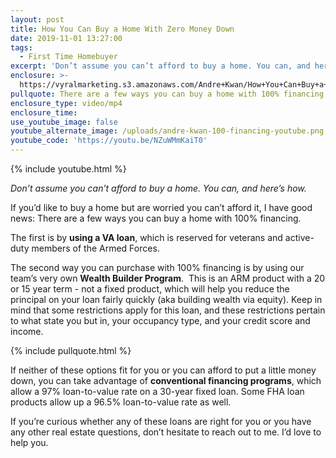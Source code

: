 ```yaml
---
layout: post
title: How You Can Buy a Home With Zero Money Down
date: 2019-11-01 13:27:00
tags:
  - First Time Homebuyer
excerpt: 'Don’t assume you can’t afford to buy a home. You can, and here’s how.'
enclosure: >-
  https://vyralmarketing.s3.amazonaws.com/Andre+Kwan/How+You+Can+Buy+a+Home+With+Zero+Money+Down.mp4
pullquote: There are a few ways you can buy a home with 100% financing.
enclosure_type: video/mp4
enclosure_time:
use_youtube_image: false
youtube_alternate_image: /uploads/andre-kwan-100-financing-youtube.png
youtube_code: 'https://youtu.be/NZuWMmKaiT0'
---
```


{% include youtube.html %}

*Don’t assume you can’t afford to buy a home. You can, and here’s how.*

If you’d like to buy a home but are worried you can’t afford it, I have good news: There are a few ways you can buy a home with 100% financing.&nbsp;

The first is by **using a VA loan**, which is reserved for veterans and active-duty members of the Armed Forces.

The second way you can purchase with 100% financing is by using our team’s very own **Wealth Builder Program**.&nbsp; This is an ARM product with a 20 or 15 year term - not a fixed product, which will help you reduce the principal on your loan fairly quickly (aka building wealth via equity). Keep in mind that some restrictions apply for this loan, and these restrictions pertain to what state you but in, your occupancy type, and your credit score and income.&nbsp;

{% include pullquote.html %}

If neither of these options fit for you or you can afford to put a little money down, you can take advantage of **conventional financing programs**, which allow a 97% loan-to-value rate on a 30-year fixed loan. Some FHA loan products allow up a 96.5% loan-to-value rate as well.

If you’re curious whether any of these loans are right for you or you have any other real estate questions, don’t hesitate to reach out to me. I’d love to help you.